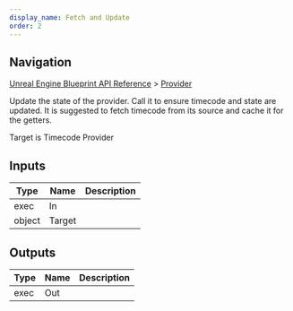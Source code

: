 ```yaml
---
display_name: Fetch and Update
order: 2
---
```

## Navigation

[Unreal Engine Blueprint API Reference](https://dev.epicgames.com/documentation/en-us/unreal-engine/BlueprintAPI) > [Provider](https://dev.epicgames.com/documentation/en-us/unreal-engine/BlueprintAPI/Provider)

Update the state of the provider. Call it to ensure timecode and state are updated.
It is suggested to fetch timecode from its source and cache it for the getters.

Target is Timecode Provider

## Inputs

| Type | Name | Description |
| --- | --- | --- |
| exec | In |  |
| object | Target |  |

## Outputs

| Type | Name | Description |
| --- | --- | --- |
| exec | Out |  |
